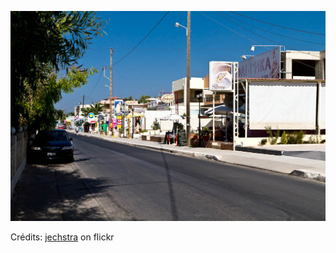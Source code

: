 ![Aymeric](/images/2021-10-27.jpg)

Crédits: [jechstra](https://www.flickr.com/people/jechstra/) on flickr